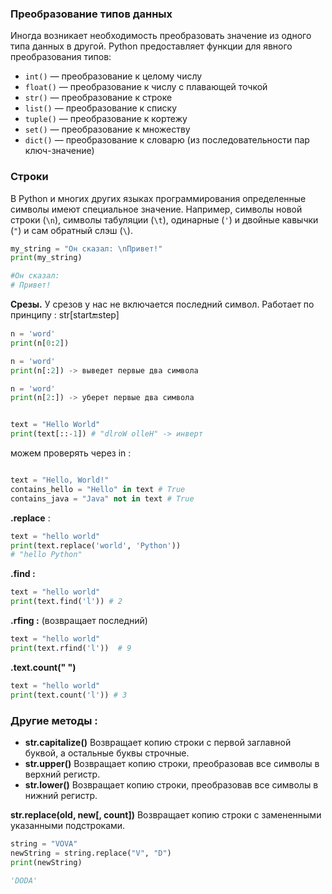 ### Преобразование типов данных

Иногда возникает необходимость преобразовать значение из одного типа данных в другой. Python предоставляет функции для явного преобразования типов:

- `int()` — преобразование к целому числу
- `float()` — преобразование к числу с плавающей точкой
- `str()` — преобразование к строке
- `list()` — преобразование к списку
- `tuple()` — преобразование к кортежу
- `set()` — преобразование к множеству
- `dict()` — преобразование к словарю (из последовательности пар ключ-значение)


### Строки 


В Python и многих других языках программирования определенные символы имеют специальное значение. Например, символы новой строки (`\n`), символы табуляции (`\t`), одинарные (`'`) и двойные кавычки (`"`) и сам обратный слэш (`\`).

```python
my_string = "Он сказал: \nПривет!"
print(my_string)

#Он сказал: 
# Привет!
```


**Срезы.** 
У срезов у нас не включается последний символ. Работает по принципу : str[start:end:step] 

```python
n = 'word'
print(n[0:2])

n = 'word'
print(n[:2]) -> выведет первые два символа 

n = 'word'
print(n[2:]) -> уберет первые два символа


text = "Hello World" 
print(text[::-1]) # "dlroW olleH" -> инверт

```


можем проверять через in : 

```python

text = "Hello, World!" 
contains_hello = "Hello" in text # True 
contains_java = "Java" not in text # True

```


**.replace**  : 

```python
text = "hello world" 
print(text.replace('world', 'Python'))
# "hello Python"
```


**.find :** 

```python
text = "hello world" 
print(text.find('l')) # 2
```


**.rfing :** (возвращает последний)

```python
text = "hello world"
print(text.rfind('l'))  # 9
```


**.text.count(" ")**

```python
text = "hello world" 
print(text.count('l')) # 3
```


### Другие методы : 

- **str.capitalize()** Возвращает копию строки с первой заглавной буквой, а остальные буквы строчные.
- **str.upper()**  Возвращает копию строки, преобразовав все символы в верхний регистр.
- **str.lower()** Возвращает копию строки, преобразовав все символы в нижний регистр.

**str.replace(old, new[, count])**
Возвращает копию строки с замененными указанными подстроками.

```python
string = "VOVA"
newString = string.replace("V", "D")
print(newString)

'DODA'

```

